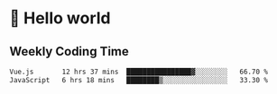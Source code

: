 # 🍻 Hello world

## Weekly Coding Time
<!--START_SECTION:waka-->

```txt
Vue.js       12 hrs 37 mins  ████████████████▓░░░░░░░░   66.70 %
JavaScript   6 hrs 18 mins   ████████▒░░░░░░░░░░░░░░░░   33.30 %
```

<!--END_SECTION:waka-->
